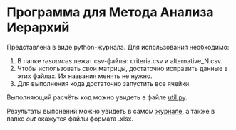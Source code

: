 # Программа для Метода Анализа Иерархий

Представлена в виде python-журнала. Для использования необходимо:

1. В папке _resources_ лежат csv-файлы: criteria.csv и alternative_N.csv.
2. Чтобы использовать свои матрицы, достаточно исправить данные в этих файлах. Их названия менять не нужно.
3. Для выполнения кода достаточно запустить все ячейки.

Выполняющий расчёты код можно увидеть в файле [util.py](https://github.com/Cappuchinka/Method-of-Hierarchy-Analysis/blob/master/util.py).

Результаты выпонений можно увидеть в самом [журнале](https://github.com/Cappuchinka/Method-of-Hierarchy-Analysis/blob/master/MAI.ipynb), а также в папке _out_ окажутся файлы формата .xlsx.
